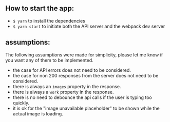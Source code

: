 ## How to start the app:

- `$ yarn` to install the dependencies
- `$ yarn start` to initiate both the API server and the webpack dev server

## assumptions:

The following assumptions were made for simplicity, please let me know if you want any of them to be implemented.

- the case for API errors does not need to be considered.
- the case for non 200 responses from the server does not need to be considered.
- there is always an `images` property in the response.
- there is always a `work` property in the response.
- there is no need to debounce the api calls if the user is typing too quickly.
- it is ok for the "image unavailable placeholder" to be shown while the actual image is loading.
